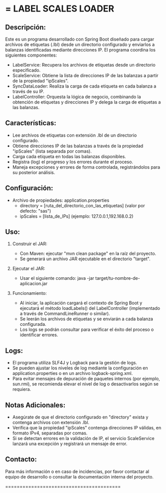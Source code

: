 =
          LABEL SCALES LOADER
=

Descripción:
-------------
Este es un programa desarrollado con Spring Boot diseñado para cargar archivos de etiquetas (.lbl)
desde un directorio configurado y enviarlos a balanzas identificadas mediante direcciones IP.
El programa coordina los siguientes componentes:

  - LabelService: Recupera los archivos de etiquetas desde un directorio especificado.
  - ScaleService: Obtiene la lista de direcciones IP de las balanzas a partir de la propiedad "ipScales".
  - SyncDataLoader: Realiza la carga de cada etiqueta en cada balanza a través de su IP.
  - LabelController: Orquesta la lógica de negocio, combinando la obtención de etiquetas y direcciones IP
    y delega la carga de etiquetas a las balanzas.

Características:
-----------------
- Lee archivos de etiquetas con extensión .lbl de un directorio configurado.
- Obtiene direcciones IP de las balanzas a través de la propiedad "ipScales" (lista separada por comas).
- Carga cada etiqueta en todas las balanzas disponibles.
- Registra (log) el progreso y los errores durante el proceso.
- Maneja excepciones y errores de forma controlada, registrándolos para su posterior análisis.

Configuración:
---------------
- Archivo de propiedades: application.properties
  * directory = [ruta_del_directorio_con_las_etiquetas] (valor por defecto: "sas")
  * ipScales = [lista_de_IPs] (ejemplo: 127.0.0.1,192.168.0.2)

Uso:
----
1. Construir el JAR:
   - Con Maven: ejecutar "mvn clean package" en la raíz del proyecto.
   - Se generará un archivo JAR ejecutable en el directorio "target".

2. Ejecutar el JAR:
   - Usar el siguiente comando:
     java -jar target/tu-nombre-de-aplicacion.jar

3. Funcionamiento:
   - Al iniciar, la aplicación cargará el contexto de Spring Boot y ejecutará el método loadLabels()
     del LabelController (implementado a través de CommandLineRunner o similar).
   - Se leerán los archivos de etiquetas y se enviarán a cada balanza configurada.
   - Los logs se podrán consultar para verificar el éxito del proceso o identificar errores.

Logs:
-----
- El programa utiliza SLF4J y Logback para la gestión de logs.
- Se pueden ajustar los niveles de log mediante la configuración en application.properties o en un archivo
  logback-spring.xml.
- Para evitar mensajes de depuración de paquetes internos (por ejemplo, sun.rmi), se recomienda elevar
  el nivel de log o desactivarlos según se requiera.

Notas Adicionales:
------------------
- Asegúrate de que el directorio configurado en "directory" exista y contenga archivos con extensión .lbl.
- Verifica que la propiedad "ipScales" contenga direcciones IP válidas, en formato IPv4, separadas por comas.
- Si se detectan errores en la validación de IP, el servicio ScaleService lanzará una excepción y registrará
  un mensaje de error.

Contacto:
---------
Para más información o en caso de incidencias, por favor contactar al equipo de desarrollo o consultar la
documentación interna del proyecto.

========================================
